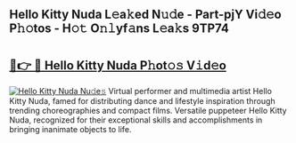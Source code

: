 ## Hello Kitty Nuda L𝚎a𝚔ed N𝚞𝚍e - Part-pjY Vi𝚍𝚎o P𝚑𝚘tos - H𝚘𝚝 O𝚗𝚕yf𝚊ns L𝚎a𝚔s 9TP74

# <h2><a href="http://kf2397.oniu.top/?m=Hello+Kitty+Nuda">🔗👉 🔴 Hello Kitty Nuda P𝚑ot𝚘𝚜 V𝚒d𝚎o</a></h2>

[![Hello Kitty Nuda Nu𝚍e𝚜](https://i.imgur.com/0qMVB7G.gif)](http://kf2397.oniu.top/?m=Hello+Kitty+Nuda)
Virtual performer and multimedia artist Hello Kitty Nuda, famed for distributing dance and lifestyle inspiration through trending choreographies and compact films. Versatile puppeteer Hello Kitty Nuda, recognized for their exceptional skills and accomplishments in bringing inanimate objects to life.  
